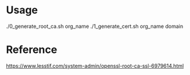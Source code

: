 # Usage

./0_generate_root_ca.sh org_name
./1_generate_cert.sh org_name domain

# Reference

https://www.lesstif.com/system-admin/openssl-root-ca-ssl-6979614.html